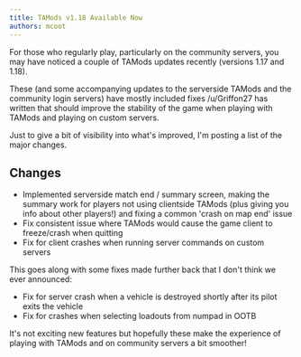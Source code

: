 ```yaml
---
title: TAMods v1.18 Available Now
authors: mcoot
---
```


For those who regularly play, particularly on the community servers, you may have noticed a couple of TAMods updates recently (versions 1.17 and 1.18).

These (and some accompanying updates to the serverside TAMods and the community login servers) have mostly included fixes /u/Griffon27 has written that should improve the stability of the game when playing with TAMods and playing on custom servers.

Just to give a bit of visibility into what's improved, I'm posting a list of the major changes.

<!--truncate-->

## Changes

- Implemented serverside match end / summary screen, making the summary work for players not using clientside TAMods (plus giving you info about other players!) and fixing a common 'crash on map end' issue
- Fix consistent issue where TAMods would cause the game client to freeze/crash when quitting
- Fix for client crashes when running server commands on custom servers

This goes along with some fixes made further back that I don't think we ever announced:

- Fix for server crash when a vehicle is destroyed shortly after its pilot exits the vehicle
- Fix for crashes when selecting loadouts from numpad in OOTB

It's not exciting new features but hopefully these make the experience of playing with TAMods and on community servers a bit smoother!